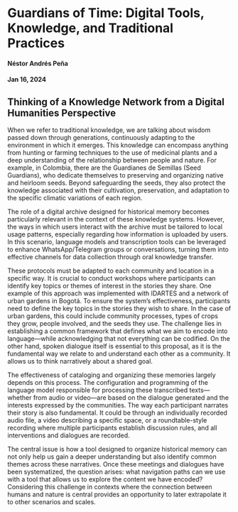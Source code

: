 # Guardians of Time: Digital Tools, Knowledge, and Traditional Practices


#### Néstor Andrés Peña
#### Jan 16, 2024

## Thinking of a Knowledge Network from a Digital Humanities Perspective

When we refer to traditional knowledge, we are talking about wisdom passed down through generations, continuously adapting to the environment in which it emerges. This knowledge can encompass anything from hunting or farming techniques to the use of medicinal plants and a deep understanding of the relationship between people and nature. For example, in Colombia, there are the Guardianes de Semillas (Seed Guardians), who dedicate themselves to preserving and organizing native and heirloom seeds. Beyond safeguarding the seeds, they also protect the knowledge associated with their cultivation, preservation, and adaptation to the specific climatic variations of each region.

The role of a digital archive designed for historical memory becomes particularly relevant in the context of these knowledge systems. However, the ways in which users interact with the archive must be tailored to local usage patterns, especially regarding how information is uploaded by users. In this scenario, language models and transcription tools can be leveraged to enhance WhatsApp/Telegram groups or conversations, turning them into effective channels for data collection through oral knowledge transfer.

These protocols must be adapted to each community and location in a specific way. It is crucial to conduct workshops where participants can identify key topics or themes of interest in the stories they share. One example of this approach was implemented with IDARTES and a network of urban gardens in Bogotá. To ensure the system’s effectiveness, participants need to define the key topics in the stories they wish to share. In the case of urban gardens, this could include community processes, types of crops they grow, people involved, and the seeds they use. The challenge lies in establishing a common framework that defines what we aim to encode into language—while acknowledging that not everything can be codified. On the other hand, spoken dialogue itself is essential to this proposal, as it is the fundamental way we relate to and understand each other as a community. It allows us to think narratively about a shared goal.

The effectiveness of cataloging and organizing these memories largely depends on this process. The configuration and programming of the language model responsible for processing these transcribed texts—whether from audio or video—are based on the dialogue generated and the interests expressed by the communities. The way each participant narrates their story is also fundamental. It could be through an individually recorded audio file, a video describing a specific space, or a roundtable-style recording where multiple participants establish discussion rules, and all interventions and dialogues are recorded.

The central issue is how a tool designed to organize historical memory can not only help us gain a deeper understanding but also identify common themes across these narratives. Once these meetings and dialogues have been systematized, the question arises: what navigation paths can we use with a tool that allows us to explore the content we have encoded? Considering this challenge in contexts where the connection between humans and nature is central provides an opportunity to later extrapolate it to other scenarios and scales.